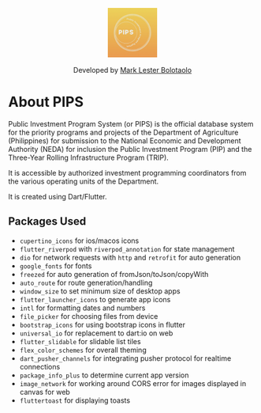 <p align="center">
<img src="https://github.com/mlab817/xpips/blob/main/assets/logo.png?raw=true" width="100">
</p>

<p align="center">
Developed by <a href="https://github.com/mlab817">Mark Lester Bolotaolo</a>
</p>

# About PIPS

Public Investment Program System (or PIPS) is the official database system for the priority programs and projects of the Department of Agriculture (Philippines) for submission to the National Economic and Development Authority (NEDA) for inclusion the Public Investment Program (PIP) and the Three-Year Rolling Infrastructure Program (TRIP).

It is accessible by authorized investment programming coordinators from the various operating units of the Department.

It is created using Dart/Flutter.

## Packages Used

- `cupertino_icons` for ios/macos icons
- `flutter_riverpod` with `riverpod_annotation` for state management
- `dio` for network requests with `http` and `retrofit` for auto generation
- `google_fonts` for fonts
- `freezed` for auto generation of fromJson/toJson/copyWith
- `auto_route` for route generation/handling
- `window_size` to set minimum size of desktop apps
- `flutter_launcher_icons` to generate app icons
- `intl` for formatting dates and numbers
- `file_picker` for choosing files from device
- `bootstrap_icons` for using bootstrap icons in flutter
- `universal_io` for replacement to dart:io on web
- `flutter_slidable` for slidable list tiles
- `flex_color_schemes` for overall theming
- `dart_pusher_channels` for integrating pusher protocol for realtime connections
- `package_info_plus` to determine current app version
- `image_network` for working around CORS error for images displayed in canvas for web
- `fluttertoast` for displaying toasts


